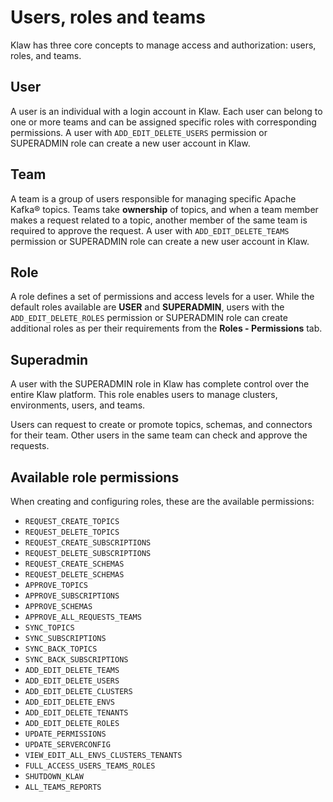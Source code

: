 # Users, roles and teams

Klaw has three core concepts to manage access and authorization: users,
roles, and teams.

## User

A user is an individual with a login account in Klaw. Each user can
belong to one or more teams and can be assigned specific roles with
corresponding permissions. A user with `ADD_EDIT_DELETE_USERS`
permission or SUPERADMIN role can create a new user account in Klaw.

## Team

A team is a group of users responsible for managing specific Apache Kafka®
topics. Teams take **ownership** of topics, and when a team member
makes a request related to a topic, another member of the same team
is required to approve the request. A user with
`ADD_EDIT_DELETE_TEAMS` permission or SUPERADMIN role can create a
new user account in Klaw.

## Role

A role defines a set of permissions and access levels for a user.
While the default roles available are **USER** and **SUPERADMIN**,
users with the `ADD_EDIT_DELETE_ROLES` permission or SUPERADMIN role
can create additional roles as per their requirements from the
**Roles - Permissions** tab.

## Superadmin

A user with the SUPERADMIN role in Klaw has complete control over
the entire Klaw platform. This role enables users to manage
clusters, environments, users, and teams.

Users can request to create or promote topics, schemas, and connectors
for their team. Other users in the same team can check and approve the
requests.

## Available role permissions

When creating and configuring roles, these are the available
permissions:

- `REQUEST_CREATE_TOPICS`
- `REQUEST_DELETE_TOPICS`
- `REQUEST_CREATE_SUBSCRIPTIONS`
- `REQUEST_DELETE_SUBSCRIPTIONS`
- `REQUEST_CREATE_SCHEMAS`
- `REQUEST_DELETE_SCHEMAS`
- `APPROVE_TOPICS`
- `APPROVE_SUBSCRIPTIONS`
- `APPROVE_SCHEMAS`
- `APPROVE_ALL_REQUESTS_TEAMS`
- `SYNC_TOPICS`
- `SYNC_SUBSCRIPTIONS`
- `SYNC_BACK_TOPICS`
- `SYNC_BACK_SUBSCRIPTIONS`
- `ADD_EDIT_DELETE_TEAMS`
- `ADD_EDIT_DELETE_USERS`
- `ADD_EDIT_DELETE_CLUSTERS`
- `ADD_EDIT_DELETE_ENVS`
- `ADD_EDIT_DELETE_TENANTS`
- `ADD_EDIT_DELETE_ROLES`
- `UPDATE_PERMISSIONS`
- `UPDATE_SERVERCONFIG`
- `VIEW_EDIT_ALL_ENVS_CLUSTERS_TENANTS`
- `FULL_ACCESS_USERS_TEAMS_ROLES`
- `SHUTDOWN_KLAW`
- `ALL_TEAMS_REPORTS`
